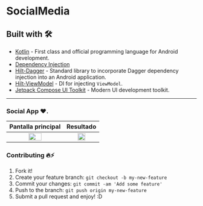 # SocialMedia


## Built with 🛠
- [Kotlin](https://kotlinlang.org/) - First class and official programming language for Android development.
- [Dependency Injection](https://developer.android.com/training/dependency-injection) 
- [Hilt-Dagger](https://dagger.dev/hilt/) - Standard library to incorporate Dagger dependency injection into an Android application.
- [Hilt-ViewModel](https://developer.android.com/training/dependency-injection/hilt-jetpack) - DI for injecting `ViewModel`.
- [Jetpack Compose UI Toolkit](https://developer.android.com/jetpack/compose) - Modern UI development toolkit.

---

### Social App ♥.

|                               Pantalla principal                               |                                   Resultado                                    |
|:------------------------------------------------------------------------------:|:------------------------------------------------------------------------------:|
|  <img src="https://i.imgur.com/tvQyULU.png" style="height: 50%; width:50%;"/>  |  <img src="https://i.imgur.com/Wzwiore.png" style="height: 50%; width:50%;"/>  |

### Contributing 🔥⚡
1. Fork it!
2. Create your feature branch: `git checkout -b my-new-feature`
3. Commit your changes: `git commit -am 'Add some feature'`
4. Push to the branch: `git push origin my-new-feature`
5. Submit a pull request and enjoy! :D
